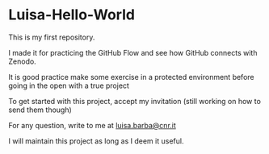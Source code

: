 # Luisa-Hello-World

This is my first repository.

I made it for practicing the GitHub Flow and see how GitHub connects with Zenodo.

It is good practice make some exercise in a protected environment before going in the open with a true project

To get started with this project, accept my invitation (still working on how to send them though)

For any question, write to me at luisa.barba@cnr.it

I will maintain this project as long as I deem it useful.
